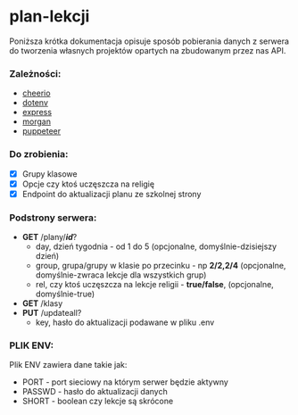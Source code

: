 # plan-lekcji
Poniższa krótka dokumentacja opisuje sposób pobierania danych z serwera do tworzenia własnych projektów opartych na zbudowanym przez nas API.

### Zależności:
- [cheerio](https://www.npmjs.com/package/cheerio)
- [dotenv](https://www.npmjs.com/package/dotenv)
- [express](https://www.npmjs.com/package/express)
- [morgan](https://www.npmjs.com/package/morgan)
- [puppeteer](https://www.npmjs.com/package/puppeteer)

### Do zrobienia:
* [x] Grupy klasowe
* [x] Opcje czy ktoś uczęszcza na religię
* [x] Endpoint do aktualizacji planu ze szkolnej strony

### Podstrony serwera:
- **GET** /plany/**_id_**?
  - day, dzień tygodnia - od 1 do 5 (opcjonalne, domyślnie-dzisiejszy dzień)
  - group, grupa/grupy w klasie po przecinku - np **2/2,2/4** (opcjonalne, domyślnie-zwraca lekcje dla wszystkich grup)
  - rel, czy ktoś uczęszcza na lekcje religii - **true/false**, (opcjonalne, domyślnie-true)
- **GET** /klasy
- **PUT** /updateall?
  - key, hasło do aktualizacji podawane w pliku .env

### PLIK ENV:
Plik ENV zawiera dane takie jak:

- PORT - port sieciowy na którym serwer będzie aktywny
- PASSWD - hasło do aktualizacji danych
- SHORT - boolean czy lekcje są skrócone
